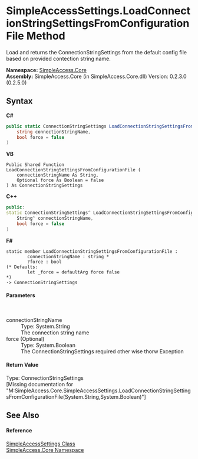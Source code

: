 # SimpleAccessSettings.LoadConnectionStringSettingsFromConfigurationFile Method 
 

Load and returns the ConnectionStringSettings from the default config file based on provided contection string name.

**Namespace:**&nbsp;<a href="a16105b5-9ef0-1333-33d4-5a00c99c3614">SimpleAccess.Core</a><br />**Assembly:**&nbsp;SimpleAccess.Core (in SimpleAccess.Core.dll) Version: 0.2.3.0 (0.2.5.0)

## Syntax

**C#**<br />
``` C#
public static ConnectionStringSettings LoadConnectionStringSettingsFromConfigurationFile(
	string connectionStringName,
	bool force = false
)
```

**VB**<br />
``` VB
Public Shared Function LoadConnectionStringSettingsFromConfigurationFile ( 
	connectionStringName As String,
	Optional force As Boolean = false
) As ConnectionStringSettings
```

**C++**<br />
``` C++
public:
static ConnectionStringSettings^ LoadConnectionStringSettingsFromConfigurationFile(
	String^ connectionStringName, 
	bool force = false
)
```

**F#**<br />
``` F#
static member LoadConnectionStringSettingsFromConfigurationFile : 
        connectionStringName : string * 
        ?force : bool 
(* Defaults:
        let _force = defaultArg force false
*)
-> ConnectionStringSettings 

```


#### Parameters
&nbsp;<dl><dt>connectionStringName</dt><dd>Type: System.String<br />The connection string name</dd><dt>force (Optional)</dt><dd>Type: System.Boolean<br />The ConnectionStringSettings required other wise thorw Exception</dd></dl>

#### Return Value
Type: ConnectionStringSettings<br />\[Missing <returns> documentation for "M:SimpleAccess.Core.SimpleAccessSettings.LoadConnectionStringSettingsFromConfigurationFile(System.String,System.Boolean)"\]

## See Also


#### Reference
<a href="43f972b4-e83c-53c8-a130-8b815b2375b7">SimpleAccessSettings Class</a><br /><a href="a16105b5-9ef0-1333-33d4-5a00c99c3614">SimpleAccess.Core Namespace</a><br />
